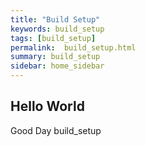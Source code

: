 ```yaml
---
title: "Build Setup"
keywords: build_setup
tags: [build_setup]
permalink:  build_setup.html
summary: build_setup
sidebar: home_sidebar
---
```

## Hello World

Good Day build_setup